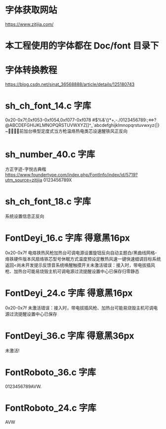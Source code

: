 # 字体获取网站
https://www.zitijia.com/

# 本工程使用的字体都在 Doc/font 目录下

# 字体转换教程
https://blog.csdn.net/sinat_36568888/article/details/125180743

# sh_ch_font_14.c 字库
0x20-0x7f,0xf053-0xf054,0xf077-0xf078
#$%&'()*+,-./0123456789:;<=>?@ABCDEFGHIJKLMNOPQRSTUVWXYZ[\]^_`abcdefghijklmnopqrstuvwxyz{|}~前加台唤型定度式当方枪温烙热电类芯设速醒铁风正反向

# sh_number_40.c 字库
方正字迹-字悦古典楷 https://www.foundertype.com/index.php/FontInfo/index/id/5719?utm_source=zitijia
0123456789X

# sh_ch_font_18.c 字库
系统设置信息正反向


# FontDeyi_16.c 字库 得意黑16px
0x20-0x7f
电烙铁热风枪加热台可调电源设置旋钮反向自动主题白/黑曲线网格-烙铁硬件版本风扇烙铁芯型号休眠方式温度预设定散热风速一键快速细调目标系统返回<尚未开发提示反馈音系统唤醒触摸开关未激活错误：接入时，带电拔插风枪、加热台可能易烧毁主机可调电源过流提醒设置中心已保存归零静态

# FontDeyi_24.c 字库 得意黑16px
0x20-0x7f
未激活错误：接入时，带电拔插风枪、加热台可能易烧毁主机可调电源过流提醒设置中心已保存

# FontDeyi_36.c 字库 得意黑36px
未激活!

# FontRoboto_36.c 字库
0123456789AVW.

# FontRoboto_24.c 字库
AVW